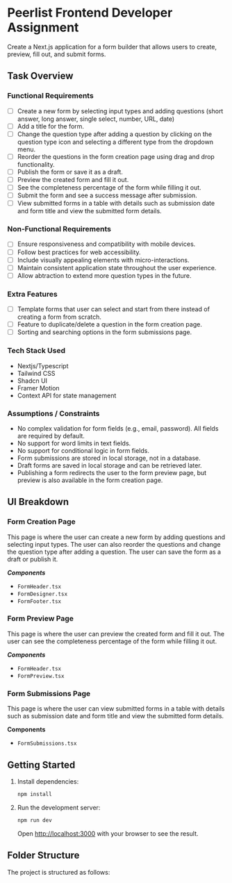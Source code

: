 # Peerlist Frontend Developer Assignment

Create a Next.js application for a form builder that allows users to create, preview, fill out, and submit forms.

## Task Overview

### Functional Requirements 

- [ ] Create a new form by selecting input types and adding questions (short answer, long answer, single select, number, URL, date)
- [ ] Add a title for the form.
- [ ] Change the question type after adding a question by clicking on the question type icon and selecting a different type from the dropdown menu.
- [ ] Reorder the questions in the form creation page using drag and drop functionality.
- [ ] Publish the form or save it as a draft.
- [ ] Preview the created form and fill it out.
- [ ] See the completeness percentage of the form while filling it out.
- [ ] Submit the form and see a success message after submission.
- [ ] View submitted forms in a table with details such as submission date and form title and view the submitted form details.

### Non-Functional Requirements
- [ ] Ensure responsiveness and compatibility with mobile devices.
- [ ] Follow best practices for web accessibility.
- [ ] Include visually appealing elements with micro-interactions.
- [ ] Maintain consistent application state throughout the user experience.
- [ ] Allow abtraction to extend more question types in the future.

### Extra Features

- [ ] Template forms that user can select and start from there instead of creating a form from scratch.
- [ ] Feature to duplicate/delete a question in the form creation page.
- [ ] Sorting and searching options in the form submissions page.

### Tech Stack Used

- Nextjs/Typescript
- Tailwind CSS
- Shadcn UI
- Framer Motion
- Context API for state management

### Assumptions / Constraints

- No complex validation for form fields (e.g., email, password). All fields are required by default.
- No support for word limits in text fields.
- No support for conditional logic in form fields.
- Form submissions are stored in local storage, not in a database.
- Draft forms are saved in local storage and can be retrieved later.
- Publishing a form redirects the user to the form preview page, but preview is also available in the form creation page.

## UI Breakdown

### Form Creation Page

 This page is  where the user can create a new form by adding questions and selecting input types. The user can also reorder the questions and change the question type after adding a question. The user can save the form as a draft or publish it.

 ***Components***
   - `FormHeader.tsx`
   - `FormDesigner.tsx`
   - `FormFooter.tsx`

### Form Preview Page
This page is where the user can preview the created form and fill it out. The user can see the completeness percentage of the form while filling it out.

 ***Components***
   - `FormHeader.tsx`
   - `FormPreview.tsx`


### Form Submissions Page
This page is where the user can view submitted forms in a table with details such as submission date and form title and view the submitted form details.

**Components**
   - `FormSubmissions.tsx`



## Getting Started



1. Install dependencies:
   ```bash
   npm install
   ```

2. Run the development server:
   ```bash
   npm run dev
   ```
   Open [http://localhost:3000](http://localhost:3000) with your browser to see the result.

   

## Folder Structure

The project is structured as follows:

```

```

